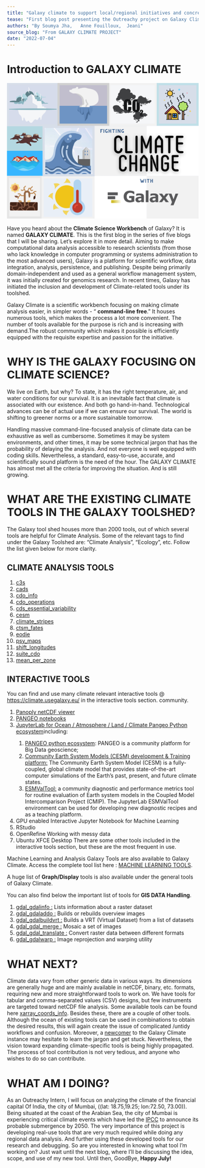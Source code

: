 ```yaml
---
title: "Galaxy climate to support local/regional initiatives and concrete actions to fight climate change" 
tease: "First blog post presenting the Outreachy project on Galaxy Climate "
authors: "By Soumya Jha,   Anne Fouilloux,  Jeani"
source_blog: "From GALAXY CLIMATE PROJECT"
date: "2022-07-04"
---
```


# Introduction to GALAXY CLIMATE 

<div class="float-right">

![Galaxy Climate Project Blog Img](galaxy.png)

</div>

Have you heard about the **Climate Science Workbench** of Galaxy? It is named **GALAXY CLIMATE**. This is the first blog in the series of five blogs that I will be sharing. Let’s explore it in more detail.
Aiming to make computational data analysis accessible to research scientists (from those who lack knowledge in computer programming or systems administration to the most advanced users), Galaxy is a platform for scientific workflow, data integration, analysis, persistence, and publishing. Despite being primarily domain-independent and used as a general workflow management system, it was initially created for genomics research. In recent times, Galaxy has initiated the inclusion and development of Climate-related tools under its toolshed.

Galaxy Climate is a scientific workbench focusing on making climate analysis easier, in simpler words - “ **command-line free**.” It houses numerous tools, which makes the process a lot more convenient. The number of tools available for the purpose is rich and is increasing with demand.The robust community which makes it possible is efficiently equipped with the requisite expertise and passion for the initiative.


# WHY IS THE GALAXY FOCUSING ON CLIMATE SCIENCE?

We live on Earth, but why? To state, it has the right temperature, air, and water conditions for our survival. It is an inevitable fact that climate is associated with our existence. And both go hand-in-hand. Technological advances can be of actual use if we can ensure our survival. The world is shifting to greener norms or a more sustainable tomorrow.

Handling massive command-line-focused analysis of climate data can be exhaustive as well as cumbersome. Sometimes it may be system environments, and other times, it may be some technical jargon that has the probability of delaying the analysis. And not everyone is well equipped with coding skills. Nevertheless, a standard, easy-to-use, accurate, and scientifically sound platform is the need of the hour. The GALAXY CLIMATE has almost met all the criteria for improving the situation. And is still growing.



# WHAT ARE THE EXISTING CLIMATE TOOLS IN THE GALAXY TOOLSHED?

The Galaxy tool shed houses more than 2000 tools, out of which several tools are helpful for Climate Analysis.  Some of the relevant tags to find under the Galaxy Toolshed are: “Climate Analysis”, “Ecology”, etc. Follow the list given below for more clarity. 

## CLIMATE ANALYSIS TOOLS
<ol>
<li><a href="https://toolshed.g2.bx.psu.edu/repository/browse_repository?id=66db1d2dd5ec1fab">c3s</a></li>
<li><a href="https://toolshed.g2.bx.psu.edu/repository/browse_repositories_in_category?sort=name&operation=view_or_manage_repository&id=58c4b9b8233320fc">cads</a></li>
<li><a href="https://toolshed.g2.bx.psu.edu/repository/browse_repositories_in_category?sort=name&operation=view_or_manage_repository&id=c8c1cfa654cb096d">cdo_info</a></li>
<li><a href="https://toolshed.g2.bx.psu.edu/repository/browse_repositories_in_category?sort=name&operation=view_or_manage_repository&id=8a2394bf5c1816a5">cdo_operations</a></li>
<li><a href="https://toolshed.g2.bx.psu.edu/repository/browse_repositories_in_category?sort=name&operation=view_or_manage_repository&id=0d422cfb5d8fef89">cds_essential_variability</a></li>  
<li><a href="https://toolshed.g2.bx.psu.edu/repository/browse_repositories_in_category?sort=name&operation=view_or_manage_repository&id=7aa3cab2c60dddc0">cesm</a></li>
<li><a href="https://toolshed.g2.bx.psu.edu/repository/browse_repositories_in_category?sort=name&operation=view_or_manage_repository&id=51707a18875902ba">climate_stripes</a></li>
<li><a href="https://toolshed.g2.bx.psu.edu/repository/browse_repositories_in_category?sort=name&operation=view_or_manage_repository&id=f39a869bd7709275">ctsm_fates</a></li>
<li><a href="https://toolshed.g2.bx.psu.edu/repository/browse_repositories_in_category?sort=name&operation=view_or_manage_repository&id=ddd8dba334f1d765">eodie</a></li>
<li><a href="https://toolshed.g2.bx.psu.edu/repository/browse_repositories_in_category?sort=name&operation=view_or_manage_repository&id=c708d3f50a3e80e9">psy_maps</a></li>
<li><a href="https://toolshed.g2.bx.psu.edu/repository/browse_repositories_in_category?sort=name&operation=view_or_manage_repository&id=6f6f2aca88e226de">shift_longitudes</a></li>
<li><a href="https://toolshed.g2.bx.psu.edu/repository/browse_repositories_in_category?sort=name&operation=view_or_manage_repository&id=11bb18c4362d86a5">suite_cdo</a></li>
<li><a href="https://climate.usegalaxy.eu/root?tool_id=toolshed.g2.bx.psu.edu/repos/climate/mean_per_zone/mean_per_zone">mean_per_zone</a></li>
</ol>

## INTERACTIVE TOOLS

You can find and use many climate relevant interactive tools @ <https://climate.usegalaxy.eu/>  in the interactive tools section.
community.

<ol>
<li><a href="https://live.usegalaxy.eu/?tool_id=interactive_tool_panoply">Panoply netCDF viewer</a></li>
<li><a href="https://live.usegalaxy.eu/?tool_id=interactive_tool_pangeo_notebook">PANGEO notebooks</a></li>
<li><a href="https://live.usegalaxy.eu/?tool_id=interactive_tool_climate_notebook">JupyterLab for Ocean / Atmosphere / Land / Climate Pangeo Python ecosystem</a>including:</li>
    <ol>
    <li><a href="https://pangeo.io/">PANGEO python ecosystem</a>: PANGEO is a community platform for Big Data geoscience;</li>
    <li><a href="http://www.cesm.ucar.edu/">Community Earth System Models (CESM) development & Training platform:</a> The Community Earth System Model (CESM) is a fully-coupled, global climate model that provides state-of-the-art computer simulations of the Earth’s past, present, and future climate states.</li>
    <li><a href="https://www.esmvaltool.org/">ESMValTool:</a> a community diagnostic and performance metrics tool for routine evaluation of Earth system models in the Coupled Model Intercomparison Project (CMIP). The JupyterLab ESMValTool environment can be used for developing new diagnostic recipes and as a teaching platform.
</li>
    </ol>
<li>GPU enabled Interactive Jupyter Notebook for Machine Learning</li>
<li>RStudio</li>
<li>OpenRefine Working with messy data</li>
<li>Ubuntu XFCE Desktop There are some other tools included in the interactive tools section, but these are the most frequent in use.</li>
</ol>

Machine Learning and Analysis Galaxy Tools are also available to Galaxy Climate. Access the complete tool list here : [MACHINE LEARNING TOOLS](https://toolshed.g2.bx.psu.edu/).


A huge list of **Graph/Display** tools is also available under the general tools of Galaxy Climate.

You can also find below the important list of tools for **GIS DATA Handling**.
<ol>
<li><a href="https://climate.usegalaxy.eu/root?tool_id=toolshed.g2.bx.psu.edu/repos/ecology/gdal_gdalinfo/gdal_gdalinfo">gdal_gdalinfo  :</a>  Lists information about a raster dataset</li>
<li><a href="https://climate.usegalaxy.eu/root?tool_id=toolshed.g2.bx.psu.edu/repos/ecology/gdal_gdaladdo/gdal_gdaladdo">gdal_gdaladdo  :</a>   Builds or rebuilds overview images</li>
<li><a href="https://climate.usegalaxy.eu/root?tool_id=toolshed.g2.bx.psu.edu/repos/ecology/gdal_gdalbuildvrt/gdal_gdalbuildvrt">gdal_gdalbuildvrt  :</a>  Builds a VRT (Virtual Dataset) from a list of datasets</li>
<li><a href="https://climate.usegalaxy.eu/root?tool_id=toolshed.g2.bx.psu.edu/repos/ecology/gdal_gdal_merge/gdal_gdal_merge">gdal_gdal_merge  :</a>  Mosaic a set of images</li>
<li><a href="https://climate.usegalaxy.eu/root?tool_id=toolshed.g2.bx.psu.edu/repos/ecology/gdal_gdal_translate/gdal_gdal_translate">gdal_gdal_translate  :</a>  Convert raster data between different formats</li>
<li><a href="https://climate.usegalaxy.eu/root?tool_id=toolshed.g2.bx.psu.edu/repos/ecology/gdal_gdalwarp/gdal_gdalwarp">gdal_gdalwarp  :</a>  Image reprojection and warping utility</li>
</ol>


# WHAT NEXT?


Climate data vary from other generic data in various ways. Its dimensions are generally huge and are mainly available in netCDF, binary, etc. formats, requiring new and more straightforward tools to work on. We have tools for tabular and comma-separated values (CSV) designs, but few instruments are targeted toward netCDF file analysis. Some available tools can be found here [xarray_coords_info](https://toolshed.g2.bx.psu.edu/repository/browse_repository?id=0535bc9a272a7dba). Besides these, there are a couple of other tools.
Although the ocean of existing tools can be used in combinations to obtain the desired results, this will again create the issue of complicated /untidy workflows and confusion. Moreover, a [newcomer](https://galaxyproject.org/get-started/) to the Galaxy Climate instance may hesitate to learn the jargon and get stuck. Nevertheless, the vision toward expanding climate-specific tools is being highly propagated. The process of tool contribution is not very tedious, and anyone who wishes to do so can contribute.


# WHAT AM I DOING?


As an Outreachy Intern, I will focus on analyzing the climate of the financial capital Of India, the city of Mumbai, ((lat: 18.75,19.25; lon:72.50, 73.00)). Being situated at the coast of the Arabian Sea, the city of Mumbai is experiencing critical climate events which have led the [IPCC](https://www.ipcc.ch/srocc/chapter/chapter-4-sea-level-rise-and-implications-for-low-lying-islands-coasts-and-communities/) to announce its probable submergence by 2050. The very importance of this project is developing real-use tools that are very much required while doing any regional data analysis. And further using these developed tools for our research and debugging. So are you interested in knowing what tool  I’m working on? Just wait until the next blog, where I’ll be discussing the idea, scope, and use of my new tool. Until then, GoodBye, **Happy July!**   

